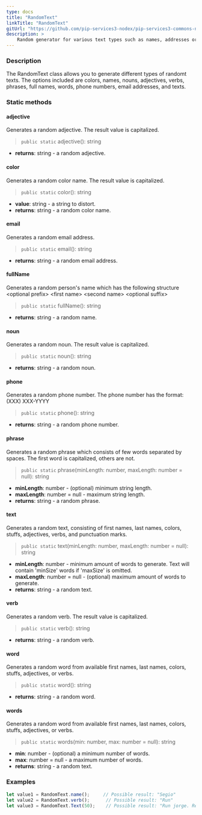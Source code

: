```yaml
---
type: docs
title: "RandomText"
linkTitle: "RandomText"
gitUrl: "https://github.com/pip-services3-nodex/pip-services3-commons-nodex"
description: >
    Random generator for various text types such as names, addresses or phone numbers.
---
```


### Description

The RandomText class allows you to generate different types of randomt texts. The options included are colors, names, nouns, adjectives, verbs, phrases, full names, words, phone numbers, email addresses, and texts.


### Static methods

#### adjective
Generates a random adjective.
The result value is capitalized.

> `public static` adjective(): string 

- **returns**: string - a random adjective.

#### color
Generates a random color name.
The result value is capitalized.

> `public static` color(): string

- **value**: string - a string to distort.
- **returns**: string - a random color name.

#### email
Generates a random email address.

> `public static` email(): string

- **returns**: string - a random email address.

#### fullName
Generates a random person's name which has the following structure
\<optional prefix\> \<first name\> \<second name\> \<optional suffix\>

> `public static` fullName(): string

- **returns**: string - a random name.


#### noun
Generates a random noun.
The result value is capitalized.

> `public static` noun(): string

- **returns**: string - a random noun.

#### phone
Generates a random phone number.
The phone number has the format: (XXX) XXX-YYYY

> `public static` phone(): string

- **returns**: string -  a random phone number.


#### phrase
Generates a random phrase which consists of few words separated by spaces.
The first word is capitalized, others are not.

> `public static` phrase(minLength: number, maxLength: number = null): string 

- **minLength**: number - (optional) minimum string length.
- **maxLength**: number = null -  maximum string length.
- **returns**: string -  a random phrase.

#### text
Generates a random text, consisting of first names, last names, colors, stuffs, adjectives, verbs, and punctuation marks.

> `public static` text(minLength: number, maxLength: number = null): string

- **minLength**: number - minimum amount of words to generate. Text will contain 'minSize' words if 'maxSize' is omitted.
- **maxLength**: number = null -  (optional) maximum amount of words to generate.
- **returns**: string -  a random text.

#### verb
Generates a random verb.
The result value is capitalized.

> `public static` verb(): string

- **returns**: string - a random verb.


#### word
Generates a random word from available first names, last names, colors, stuffs, adjectives, or verbs.

> `public static` word(): string

- **returns**: string - a random word.

#### words
Generates a random word from available first names, last names, colors, stuffs, adjectives, or verbs.

> `public static` words(min: number, max: number = null): string

- **min**: number - (optional) a minimum number of words.
- **max**: number = null - a maximum number of words.
- **returns**: string - a random text.

### Examples

```typescript
let value1 = RandomText.name();     // Possible result: "Segio"
let value2 = RandomText.verb();      // Possible result: "Run"
let value3 = RandomText.Text(50);    // Possible result: "Run jorge. Red high scream?"

```
